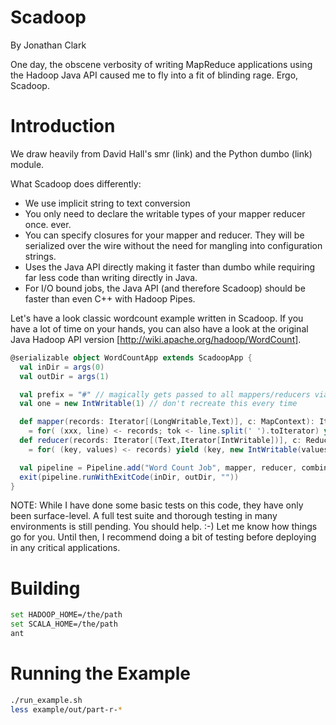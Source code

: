 Scadoop
=======
By Jonathan Clark

One day, the obscene verbosity of writing MapReduce applications using the Hadoop Java API caused me to fly into a fit of blinding rage. Ergo, Scadoop.

Introduction
============

We draw heavily from David Hall's smr (link) and the Python dumbo (link) module.

What Scadoop does differently:

* We use implicit string to text conversion
* You only need to declare the writable types of your mapper reducer once. ever.
* You can specify closures for your mapper and reducer. They will be serialized over the wire without the need for mangling into configuration strings.
* Uses the Java API directly making it faster than dumbo while requiring far less code than writing directly in Java.
* For I/O bound jobs, the Java API (and therefore Scadoop) should be faster than even C++ with Hadoop Pipes.

Let's have a look classic wordcount example written in Scadoop. If you have a lot of time on your hands, you can also have a look at the original Java Hadoop API version [http://wiki.apache.org/hadoop/WordCount].

```scala
@serializable object WordCountApp extends ScadoopApp {
  val inDir = args(0)
  val outDir = args(1)

  val prefix = "#" // magically gets passed to all mappers/reducers via closure serialization
  val one = new IntWritable(1) // don't recreate this every time

  def mapper(records: Iterator[(LongWritable,Text)], c: MapContext): Iterator[(Text,IntWritable)]
    = for( (xxx, line) <- records; tok <- line.split(' ').toIterator) yield (new Text(prefix+tok), one)
  def reducer(records: Iterator[(Text,Iterator[IntWritable])], c: ReduceContext): Iterator[(Text,IntWritable)]
    = for( (key, values) <- records) yield (key, new IntWritable(values.map(_.get).sum))

  val pipeline = Pipeline.add("Word Count Job", mapper, reducer, combiner=Some(reducer _))
  exit(pipeline.runWithExitCode(inDir, outDir, ""))
}
```

NOTE: While I have done some basic tests on this code, they have only been surface-level. A full test suite and thorough testing in many environments is still pending. You should help. :-) Let me know how things go for you. Until then, I recommend doing a bit of testing before deploying in any critical applications.

Building
========

```bash
set HADOOP_HOME=/the/path
set SCALA_HOME=/the/path
ant
```

Running the Example
===================

```bash
./run_example.sh
less example/out/part-r-*
```

